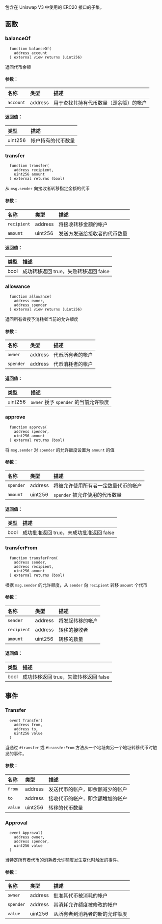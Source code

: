 包含在 Uniswap V3 中使用的 ERC20 接口的子集。

## 函数

### balanceOf

```solidity
  function balanceOf(
    address account
  ) external view returns (uint256)
```

返回代币余额

#### 参数：

| 名称       | 类型    | 描述                                                                     |
| :--------- | :------ | :----------------------------------------------------------------------- |
| `account`  | address | 用于查找其持有代币数量（即余额）的帐户                                  |

#### 返回值：

| 类型    | 描述                           |
| :------ | :----------------------------- |
| uint256 | 帐户持有的代币数量             |

### transfer

```solidity
  function transfer(
    address recipient,
    uint256 amount
  ) external returns (bool)
```

从 `msg.sender` 向接收者转移指定金额的代币

#### 参数：

| 名称        | 类型    | 描述                                                      |
| :---------- | :------ | :-------------------------------------------------------- |
| `recipient` | address | 将接收转移金额的帐户                                      |
| `amount`    | uint256 | 发送方发送给接收者的代币数量                               |

#### 返回值：

| 类型 | 描述                                          |
| :--- | :-------------------------------------------- |
| bool | 成功转移返回 true，失败转移返回 false            |

### allowance

```solidity
  function allowance(
    address owner,
    address spender
  ) external view returns (uint256)
```

返回所有者授予消耗者当前的允许额度

#### 参数：

| 名称      | 类型    | 描述                           |
| :-------- | :------ | :----------------------------- |
| `owner`   | address | 代币所有者的帐户               |
| `spender` | address | 代币消耗者的帐户               |

#### 返回值：

| 类型    | 描述                                     |
| :------ | :--------------------------------------- |
| uint256 | `owner` 授予 `spender` 的当前允许额度     |

### approve

```solidity
  function approve(
    address spender,
    uint256 amount
  ) external returns (bool)
```

将 `msg.sender` 对 `spender` 的允许额度设置为 `amount` 的值

#### 参数：

| 名称      | 类型    | 描述                                                                     |
| :-------- | :------ | :----------------------------------------------------------------------- |
| `spender` | address | 将被允许使用所有者一定数量代币的帐户                                    |
| `amount`  | uint256 | `spender` 被允许使用的代币数量                                           |

#### 返回值：

| 类型 | 描述                                            |
| :--- | :---------------------------------------------- |
| bool | 成功批准返回 true，未成功批准返回 false           |

### transferFrom

```solidity
  function transferFrom(
    address sender,
    address recipient,
    uint256 amount
  ) external returns (bool)
```

根据 `msg.sender` 的允许额度，从 `sender` 向 `recipient` 转移 `amount` 个代币

#### 参数：

| 名称        | 类型    | 描述                                                         |
| :---------- | :------ | :----------------------------------------------------------- |
| `sender`    | address | 将发起转移的帐户                                             |
| `recipient` | address | 转移的接收者                                                 |
| `amount`    | uint256 | 转移的数量                                                   |

#### 返回值：

| 类型 | 描述                                            |
| :--- | :---------------------------------------------- |
| bool | 成功转移返回 true，失败转移返回 false             |

## 事件

### Transfer

```solidity
  event Transfer(
    address from,
    address to,
    uint256 value
  )
```

当通过 `#transfer` 或 `#transferFrom` 方法从一个地址向另一个地址转移代币时触发的事件。

#### 参数：

| 名称    | 类型    | 描述                                                             |
| :------ | :------ | :----------------------------------------------------------------- |
| `from`  | address | 发送代币的帐户，即余额减少的帐户                                 |
| `to`    | address | 接收代币的帐户，即余额增加的帐户                                 |
| `value` | uint256 | 转移的代币数量                                                   |

### Approval

```solidity
  event Approval(
    address owner,
    address spender,
    uint256 value
  )
```

当特定所有者代币的消耗者允许额度发生变化时触发的事件。

#### 参数：

| 名称      | 类型    | 描述                                               |
| :-------- | :------ | :-------------------------------------------------- |
| `owner`   | address | 批准其代币被消耗的帐户                             |
| `spender` | address | 其消耗允许额度被修改的帐户                         |
| `value`   | uint256 | 从所有者到消耗者的新的允许额度                     |